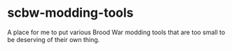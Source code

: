 # scbw-modding-tools
 A place for me to put various Brood War modding tools that are too small to be deserving of their own thing.
